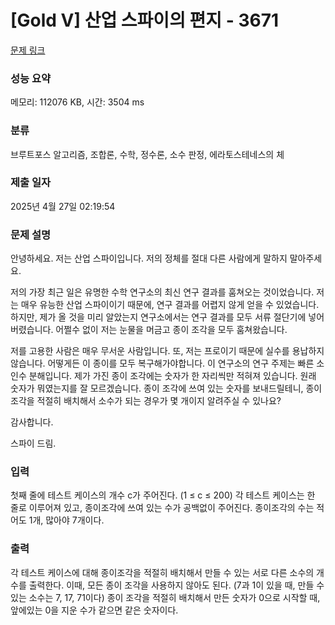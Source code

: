 # [Gold V] 산업 스파이의 편지 - 3671 

[문제 링크](https://www.acmicpc.net/problem/3671) 

### 성능 요약

메모리: 112076 KB, 시간: 3504 ms

### 분류

브루트포스 알고리즘, 조합론, 수학, 정수론, 소수 판정, 에라토스테네스의 체

### 제출 일자

2025년 4월 27일 02:19:54

### 문제 설명

<p>안녕하세요. 저는 산업 스파이입니다. 저의 정체를 절대 다른 사람에게 말하지 말아주세요.</p>

<p>저의 가장 최근 일은 유명한 수학 연구소의 최신 연구 결과를 훔쳐오는 것이었습니다. 저는 매우 유능한 산업 스파이이기 때문에, 연구 결과를 어렵지 않게 얻을 수 있었습니다. 하지만, 제가 올 것을 미리 알았는지 연구소에서는 연구 결과를 모두 서류 절단기에 넣어버렸습니다. 어쩔수 없이 저는 눈물을 머금고 종이 조각을 모두 훔쳐왔습니다.</p>

<p>저를 고용한 사람은 매우 무서운 사람입니다. 또, 저는 프로이기 때문에 실수를 용납하지 않습니다. 어떻게든 이 종이를 모두 복구해가야합니다. 이 연구소의 연구 주제는 빠른 소인수 분해입니다. 제가 가진 종이 조각에는 숫자가 한 자리씩만 적혀져 있습니다. 원래 숫자가 뭐였는지를 잘 모르겠습니다. 종이 조각에 쓰여 있는 숫자를 보내드릴테니, 종이 조각을 적절히 배치해서 소수가 되는 경우가 몇 개이지 알려주실 수 있나요?</p>

<p>감사합니다.</p>

<p>스파이 드림.</p>

### 입력 

 <p>첫째 줄에 테스트 케이스의 개수 c가 주어진다. (1 ≤ c ≤ 200) 각 테스트 케이스는 한 줄로 이루어져 있고, 종이조각에 쓰여 있는 수가 공백없이 주어진다. 종이조각의 수는 적어도 1개, 많아야 7개이다.</p>

### 출력 

 <p>각 테스트 케이스에 대해 종이조각을 적절히 배치해서 만들 수 있는 서로 다른 소수의 개수를 출력한다. 이때, 모든 종이 조각을 사용하지 않아도 된다. (7과 1이 있을 때, 만들 수 있는 소수는 7, 17, 71이다) 종이 조각을 적절히 배치해서 만든 숫자가 0으로 시작할 때, 앞에있는 0을 지운 수가 같으면 같은 숫자이다.</p>

